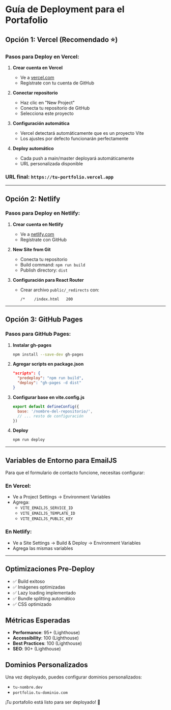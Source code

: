 # Guía de Deployment para el Portafolio

## Opción 1: Vercel (Recomendado ⭐)

### Pasos para Deploy en Vercel:

1. **Crear cuenta en Vercel**
   - Ve a [vercel.com](https://vercel.com)
   - Regístrate con tu cuenta de GitHub

2. **Conectar repositorio**
   - Haz clic en "New Project"
   - Conecta tu repositorio de GitHub
   - Selecciona este proyecto

3. **Configuración automática**
   - Vercel detectará automáticamente que es un proyecto Vite
   - Los ajustes por defecto funcionarán perfectamente

4. **Deploy automático**
   - Cada push a main/master deployará automáticamente
   - URL personalizada disponible

### URL final: `https://tu-portfolio.vercel.app`

---

## Opción 2: Netlify

### Pasos para Deploy en Netlify:

1. **Crear cuenta en Netlify**
   - Ve a [netlify.com](https://netlify.com)
   - Regístrate con GitHub

2. **New Site from Git**
   - Conecta tu repositorio
   - Build command: `npm run build`
   - Publish directory: `dist`

3. **Configuración para React Router**
   - Crear archivo `public/_redirects` con:
     ```
     /*    /index.html   200
     ```

---

## Opción 3: GitHub Pages

### Pasos para GitHub Pages:

1. **Instalar gh-pages**
   ```bash
   npm install --save-dev gh-pages
   ```

2. **Agregar scripts en package.json**
   ```json
   "scripts": {
     "predeploy": "npm run build",
     "deploy": "gh-pages -d dist"
   }
   ```

3. **Configurar base en vite.config.js**
   ```js
   export default defineConfig({
     base: '/nombre-del-repositorio/',
     // ... resto de configuración
   })
   ```

4. **Deploy**
   ```bash
   npm run deploy
   ```

---

## Variables de Entorno para EmailJS

Para que el formulario de contacto funcione, necesitas configurar:

### En Vercel:
- Ve a Project Settings → Environment Variables
- Agrega:
  - `VITE_EMAILJS_SERVICE_ID`
  - `VITE_EMAILJS_TEMPLATE_ID`
  - `VITE_EMAILJS_PUBLIC_KEY`

### En Netlify:
- Ve a Site Settings → Build & Deploy → Environment Variables
- Agrega las mismas variables

---

## Optimizaciones Pre-Deploy

- ✅ Build exitoso
- ✅ Imágenes optimizadas
- ✅ Lazy loading implementado
- ✅ Bundle splitting automático
- ✅ CSS optimizado

## Métricas Esperadas

- **Performance**: 95+ (Lighthouse)
- **Accessibility**: 100 (Lighthouse)
- **Best Practices**: 100 (Lighthouse)
- **SEO**: 90+ (Lighthouse)

## Dominios Personalizados

Una vez deployado, puedes configurar dominios personalizados:
- `tu-nombre.dev`
- `portfolio.tu-dominio.com`

¡Tu portafolio está listo para ser deployado! 🚀